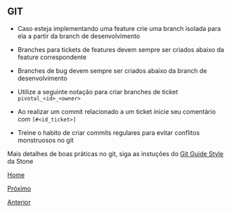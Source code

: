 ## GIT

- Caso esteja implementando uma feature crie uma branch isolada para ela a partir da branch de desenvolvimento

- Branches para tickets de features devem sempre ser criados abaixo da feature correspondente

- Branches de bug devem sempre ser criados abaixo da branch de desenvolvimento

- Utilize a seguinte notação para criar branches de ticket `pivotal_<id>_<owner>` 

- Ao realizar um commit relacionado a um ticket inicie seu comentário com `[#<id_ticket>]`

- Treine o habito de criar commits regulares para evitar conflitos monstruosos no git

Mais detalhes de boas práticas no git, siga  as instuções do [Git Guide Style](https://github.com/Cappta/cappta-best-practices/tree/master/gitStyleGuide)  da Stone


[Home](https://github.com/Cappta/best-practices)

[Próximo](https://github.com/Cappta/best-practices/blob/master/codingGuidelines/Comments.md)

[Anterior](https://github.com/Cappta/best-practices/blob/master/codingGuidelines/AccessLevels.md)